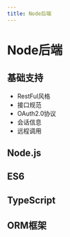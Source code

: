 ```yaml
---
title: Node后端
---
```


# Node后端

## 基础支持

- RestFul风格
- 接口规范
- OAuth2.0协议
- 会话信息
- 远程调用

## Node.js

## ES6

## TypeScript

## ORM框架
